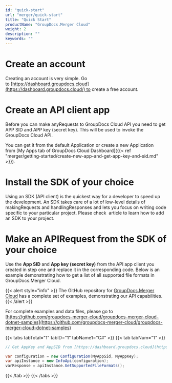 ```yaml
---
id: "quick-start"
url: "merger/quick-start"
title: "Quick Start"
productName: "GroupDocs.Merger Cloud"
weight: 2
description: ""
keywords: ""
---
```


# Create an account #

Creating an account is very simple. Go to [https://dashboard.groupdocs.cloud](https://dashboard.groupdocs.cloud/) to create a free account.

# Create an API client app #

Before you can make anyRequests to GroupDocs Cloud API you need to get APP SID and APP key (secret key). This will be used to invoke the GroupDocs Cloud API.

You can get it from the default Application or create a new Application from [My Apps tab of GroupDocs Cloud Dashboard]({{< ref "merger/getting-started/create-new-app-and-get-app-key-and-sid.md" >}}).

# Install the SDK of your choice #

Using an SDK (API client) is the quickest way for a developer to speed up the development. An SDK takes care of a lot of low-level details of makingRequests and handlingResponses and lets you focus on writing code specific to your particular project. Please check  article to learn how to add an SDK to your project.

# Make an APIRequest from the SDK of your choice #

Use the **App SID** and **App key (secret key)** from the API app client you created in step one and replace it in the corresponding code. Below is an example demonstrating how to get a list of all supported file formats in GroupDocs.Merger Cloud.

{{< alert style="info" >}}
The GitHub repository for [GroupDocs.Merger Cloud](https://github.com/groupdocs-merger-cloud) has a complete set of examples, demonstrating our API capabilities.
{{< /alert >}}

For complete examples and data files, please go to [https://github.com/groupdocs-merger-cloud/groupdocs-merger-cloud-dotnet-samples](https://github.com/groupdocs-merger-cloud/groupdocs-merger-cloud-dotnet-samples)

{{< tabs tabTotal="1" tabID="1" tabName1="C#" >}} {{< tab tabNum="1" >}}

```csharp
// Get AppKey and AppSID from [https://dashboard.groupdocs.cloud](https://dashboard.groupdocs.cloud/)

var configuration = new Configuration(MyAppSid, MyAppKey);
var apiInstance = new InfoApi(configuration);
varResponse = apiInstance.GetSupportedFileFormats();
```

{{< /tab >}} {{< /tabs >}}
